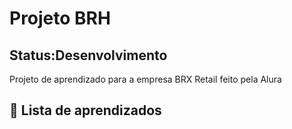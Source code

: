 <h1 aling="center"> Projeto BRH</h1>
<h2>Status:<l>Desenvolvimento</l> </h2>
Projeto de aprendizado para a empresa BRX Retail feito pela Alura 

## :hammer: Lista de aprendizados
